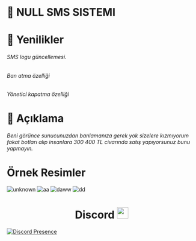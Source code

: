 # 💬 NULL SMS SISTEMI


# 🌟 Yenilikler

###### SMS logu güncellemesi.
###### Ban atma özelliği
###### Yönetici kapatma özelliği

# 🎀 Açıklama
###### Beni görünce sunucunuzdan banlamanıza gerek yok sizelere kızmıyorum fakat botları alıp insanlara 300 400 TL civarında satış yapıyorsunuz bunu yapmayın.

# Örnek Resimler
![unknown](https://user-images.githubusercontent.com/60463845/154804357-9d252f5c-1722-442f-9171-2c71965dbc0c.png)
![aa](https://user-images.githubusercontent.com/60463845/154804121-9dc45e0d-a558-4549-a707-cfb29463a9c9.png)
![daww](https://user-images.githubusercontent.com/60463845/154804123-c729f6ca-e349-4c86-a253-54ac449a3c77.png)
![dd](https://user-images.githubusercontent.com/60463845/154804118-37b6cf68-30b3-42dd-83d6-ad93af513db4.png)


<h1 align="center"> Discord <img src="https://raw.githubusercontent.com/iampavangandhi/iampavangandhi/master/gifs/Hi.gif" width="30px"> </h1>

[![Discord Presence](https://lanyard-profile-readme.vercel.app/api/769979665224958020?hideDiscrim=true)](https://discord.com/users/769979665224958020)
